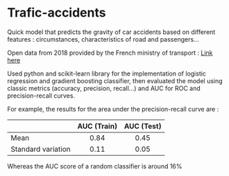 # Trafic-accidents
Quick model that predicts the gravity of car accidents based on different features : circumstances, characteristics of road and passengers... 

Open data from 2018 provided by the French ministry of transport : [Link here](https://www.data.gouv.fr/fr/datasets/base-de-donnees-accidents-corporels-de-la-circulation/#)

Used python and scikit-learn library for the implementation of logistic regression and gradient boosting classifier, then evaluated the model using classic metrics (accuracy, precision, recall...) and AUC for ROC and precision-recall curves.

For example, the results for the area under the precision-recall curve are :

|                         | AUC (Train)    | AUC (Test)  |
| ----------------------- |:--------------:|:-----------:| 
| Mean                    | 0.84           | 0.45        |
| Standard variation      | 0.11           |       0.05  | 

Whereas the AUC score of a random classifier is around 16%
